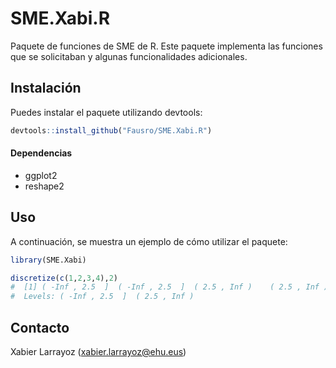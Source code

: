 # SME.Xabi.R

Paquete de funciones de SME de R. Este paquete implementa las funciones que se solicitaban y algunas funcionalidades adicionales.

## Instalación

Puedes instalar el paquete utilizando devtools:

```r
devtools::install_github("Fausro/SME.Xabi.R")
```

#### Dependencias

- ggplot2
- reshape2

## Uso

A continuación, se muestra un ejemplo de cómo utilizar el paquete:

```r
library(SME.Xabi)

discretize(c(1,2,3,4),2)
#  [1] ( -Inf , 2.5  ]  ( -Inf , 2.5  ]  ( 2.5 , Inf )    ( 2.5 , Inf )   
#  Levels: ( -Inf , 2.5  ]  ( 2.5 , Inf )
```

## Contacto

Xabier Larrayoz (<xabier.larrayoz@ehu.eus>)

